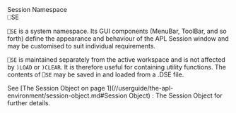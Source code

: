 <div class="heading">
  <div class="name">Session Namespace</div>
  <div class="command">⎕SE</div>
</div>

`⎕SE` is a system namespace.  Its GUI components (MenuBar, ToolBar, and so forth) define the appearance and behaviour of the APL Session window and may be customised to suit individual requirements.

`⎕SE` is maintained separately from the active workspace and is not affected by `)LOAD` or `)CLEAR`.  It is therefore useful for containing utility functions.  The contents of `⎕SE` may be saved in and loaded from a .DSE file.

See [The Session Object on page 1](//userguide/the-apl-environment/session-object.md#Session Object) : The Session Object for further details.
